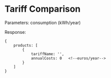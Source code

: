 # Tariff Comparison

Parameters: consumption (kWh/year)

Response:
```
{
    products: [
        {
            tariffName: '',
            annualCosts: 0   <!--euros/year-->
        }
    ]
}
```

